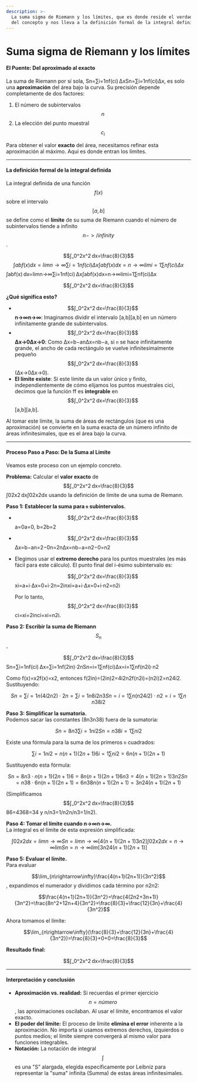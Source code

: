 ```yaml
---
description: >-
  La suma sigma de Riemann y los límites, que es donde reside el verdadero poder
  del concepto y nos lleva a la definición formal de la integral definida.
---
```


# Suma sigma de Riemann y los límites

#### **El Puente: Del aproximado al exacto**

La suma de Riemann por sí sola, Sn=∑i=1nf(ci) ΔxSn​=∑i=1n​f(ci​)Δx, es solo una **aproximación** del área bajo la curva. Su precisión depende completamente de dos factores:

1. El número de subintervalos $$n$$
2. La elección del punto muestral  $$c_{i}$$&#x20;

Para obtener el valor **exacto** del área, necesitamos refinar esta aproximación al máximo. Aquí es donde entran los límites.

***

#### **La definición formal de la integral definida**

La integral definida de una función $$f(x)$$ sobre el intervalo  $$[a,b]$$ se define como el **límite** de su suma de Riemann cuando el número de subintervalos tiende a infinito   $$n-> /infinity$$ .

$$∫_0^2x^2 dx=\frac{8}{3}$$$$∫abf(x) dx=lim⁡n→∞∑i=1nf(ci) Δx∫ab​f(x)dx=n→∞lim​i=1∑n​f(ci​)Δx$$∫abf(x) dx=lim⁡n→∞∑i=1nf(ci) Δx∫ab​f(x)dx=n→∞lim​i=1∑n​f(ci​)Δx

$$∫_0^2x^2 dx=\frac{8}{3}$$

**¿Qué significa esto?**

* $$∫_0^2x^2 dx=\frac{8}{3}$$**n→∞n→∞**: Imaginamos dividir el intervalo \[a,b]\[a,b] en un número infinitamente grande de subintervalos.
* $$∫_0^2x^2 dx=\frac{8}{3}$$**Δx→0Δx→0**: Como Δx=b−anΔx=nb−a​, si `n` se hace infinitamente grande, el ancho de cada rectángulo se vuelve infinitesimalmente pequeño $$∫_0^2x^2 dx=\frac{8}{3}$$(Δx→0Δx→0).
* **El límite existe**: Si este límite da un valor único y finito, independientemente de cómo elijamos los puntos muestrales cici​, decimos que la función ff es **integrable** en $$∫_0^2x^2 dx=\frac{8}{3}$$\[a,b]\[a,b].

Al tomar este límite, la suma de áreas de rectángulos (que es una aproximación) se convierte en la suma exacta de un número infinito de áreas infinitesimales, que es el área bajo la curva.

***

#### **Proceso Paso a Paso: De la Suma al Límite**

Veamos este proceso con un ejemplo concreto.

**Problema:** Calcular el **valor exacto** de $$∫_0^2x^2 dx=\frac{8}{3}$$∫02x2 dx∫02​x2dx usando la definición de límite de una suma de Riemann.

**Paso 1: Establecer la suma para `n` subintervalos.**

* $$∫_0^2x^2 dx=\frac{8}{3}$$a=0a=0, b=2b=2
* $$∫_0^2x^2 dx=\frac{8}{3}$$Δx=b−an=2−0n=2nΔx=nb−a​=n2−0​=n2​
*   Elegimos usar el **extremo derecho** para los puntos muestrales (es más fácil para este cálculo). El punto final del i-ésimo subintervalo es:

    $$∫_0^2x^2 dx=\frac{8}{3}$$xi=a+i⋅Δx=0+i⋅2n=2inxi​=a+i⋅Δx=0+i⋅n2​=n2i​

    Por lo tanto, $$∫_0^2x^2 dx=\frac{8}{3}$$ci=xi=2inci​=xi​=n2i​.

**Paso 2: Escribir la suma de Riemann** $$S_{n}$$**​.**

$$∫_0^2x^2 dx=\frac{8}{3}$$Sn=∑i=1nf(ci) Δx=∑i=1nf(2in)⋅2nSn​=i=1∑n​f(ci​)Δx=i=1∑n​f(n2i​)⋅n2​

Como f(x)=x2f(x)=x2, entonces f(2in)=(2in)2=4i2n2f(n2i​)=(n2i​)2=n24i2​. Sustituyendo:

$$Sn=∑i=1n(4i2n2)⋅2n=∑i=1n8i2n3Sn​=i=1∑n​(n24i2​)⋅n2​=i=1∑n​n38i2​$$

**Paso 3: Simplificar la sumatoria.**\
Podemos sacar las constantes (8n3n38​) fuera de la sumatoria:

$$Sn=8n3∑i=1ni2Sn​=n38​i=1∑n​i2$$

Existe una fórmula para la suma de los primeros `n` cuadrados:

$$∑i=1ni2=n(n+1)(2n+1)6i=1∑n​i2=6n(n+1)(2n+1)​$$

Sustituyendo esta fórmula:

$$Sn=8n3⋅n(n+1)(2n+1)6=8n(n+1)(2n+1)6n3=4(n+1)(2n+1)3n2Sn​=n38​⋅6n(n+1)(2n+1)​=6n38n(n+1)(2n+1)​=3n24(n+1)(2n+1)​$$&#x20;

(Simplificamos $$∫_0^2x^2 dx=\frac{8}{3}$$86=4368​=34​ y n/n3=1/n2n/n3=1/n2).

**Paso 4: Tomar el límite cuando n→∞n→∞.**\
La integral es el límite de esta expresión simplificada:

$$∫02x2 dx=lim⁡n→∞Sn=lim⁡n→∞[4(n+1)(2n+1)3n2]∫02​x2dx=n→∞lim​Sn​=n→∞lim​[3n24(n+1)(2n+1)​]$$

**Paso 5: Evaluar el límite.**\
Para evaluar&#x20;

$$\lim⁡_{n\rightarrow\infty}\frac{4(n+1)(2n+1)}{3n^2}$$, expandimos el numerador y dividimos cada término por n2n2:

$$\frac{4(n+1)(2n+1)}{3n^2}=\frac{4(2n2+3n+1)}{3n^2}=\frac{8n^2+12n+4}{3n^2}=\frac{8}{3}+\frac{12}{3n}+\frac{4}{3n^2}$$

Ahora tomamos el límite:

$$\lim⁡_{n\rightarrow\infty}(\frac{8}{3}+\frac{12}{3n}+\frac{4}{3n^2})=\frac{8}{3}+0+0=\frac{8}{3}$$

**Resultado final:**

$$∫_0^2x^2 dx=\frac{8}{3}$$

***

#### **Interpretación y conclusión**

* **Aproximación vs. realidad:** Si recuerdas el primer ejercicio $$n= número$$, las aproximaciones oscilaban. Al usar el límite, encontramos el valor exacto.
* **El poder del límite:** El proceso de límite **elimina el error** inherente a la aproximación. No importa si usamos extremos derechos, izquierdos o puntos medios; el límite siempre convergerá al mismo valor para funciones integrables.
* **Notación:** La notación de integral$$\int$$ es una "S" alargada, elegida específicamente por Leibniz para representar la "suma" infinita (Summa) de estas áreas infinitesimales.

